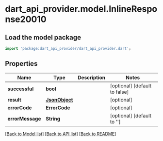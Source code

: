 # dart_api_provider.model.InlineResponse20010

## Load the model package
```dart
import 'package:dart_api_provider/dart_api_provider.dart';
```

## Properties
Name | Type | Description | Notes
------------ | ------------- | ------------- | -------------
**successful** | **bool** |  | [optional] [default to false]
**result** | [**JsonObject**](.md) |  | [optional] 
**errorCode** | [**ErrorCode**](ErrorCode.md) |  | [optional] 
**errorMessage** | **String** |  | [optional] [default to '']

[[Back to Model list]](../README.md#documentation-for-models) [[Back to API list]](../README.md#documentation-for-api-endpoints) [[Back to README]](../README.md)


